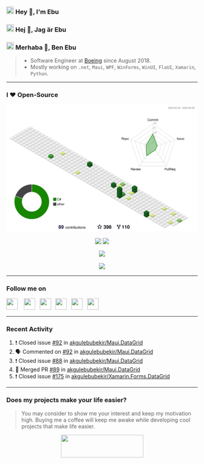 ### <img src ="https://flagicons.lipis.dev/flags/4x3/gb.svg" width="20" height=20/> Hey 👋, I'm Ebu
### <img src ="https://flagicons.lipis.dev/flags/4x3/se.svg" width="20" height=20/> Hej 👋, Jag är Ebu
### <img src ="https://flagicons.lipis.dev/flags/4x3/tr.svg" width="20" height=20/> Merhaba 👋, Ben Ebu

> - Software Engineer at [Boeing](https://www.boeing.com) since August 2018.  
> - Mostly working on `.net`, `Maui`, `WPF`, `WinForms`, `WinUI`, `FlaUI`, `Xamarin`, `Python`.

---
###  I ❤ Open-Source

<picture>
  <source media="(prefers-color-scheme: dark)" srcset="https://raw.githubusercontent.com/akgulebubekir/akgulebubekir/main/profile-3d-contrib/profile-night-green.svg">
  <source media="(prefers-color-scheme: light)" srcset="https://raw.githubusercontent.com/akgulebubekir/akgulebubekir/main/profile-3d-contrib/profile-green-animate.svg">
  <img src="https://raw.githubusercontent.com/akgulebubekir/akgulebubekir/main/profile-3d-contrib/profile-green-animate.svg">
</picture>

<p align="center">
<picture>
  <source media="(prefers-color-scheme: dark)" srcset="https://github-readme-stats-git-masterrstaa-rickstaa.vercel.app/api/top-langs/?username=akgulebubekir&layout=compact&theme=tokyonight&count_private=true">
  <source media="(prefers-color-scheme: light)" srcset="https://github-readme-stats-git-masterrstaa-rickstaa.vercel.app/api/top-langs/?username=akgulebubekir&layout=compact&count_private=true">
  <img src="https://github-readme-stats-git-masterrstaa-rickstaa.vercel.app/api/top-langs/?username=akgulebubekir&layout=compact&count_private=true" height="160">
</picture>
<picture>
  <source media="(prefers-color-scheme: dark)" srcset="https://github-readme-stats-git-masterrstaa-rickstaa.vercel.app/api?username=akgulebubekir&show_icons=true&theme=tokyonight&count_private=true">
  <source media="(prefers-color-scheme: light)" srcset="https://github-readme-stats-git-masterrstaa-rickstaa.vercel.app/api?username=akgulebubekir&show_icons=true&count_private=true">
  <img src="https://github-readme-stats-git-masterrstaa-rickstaa.vercel.app/api?username=akgulebubekir&show_icons=true&count_private=true" height="160">
</picture>
</p>

<p align="center">
<picture>
  <source media="(prefers-color-scheme: dark)" srcset="https://streak-stats.demolab.com/?user=akgulebubekir&theme=dark&border_radius=40&background=FFFFFF00&sideLabels=7F7F7FBE&dates=7F7F7FBE&sideNums=7F7F7F&currStreakNum=7F7F7F%22" >
  <source media="(prefers-color-scheme: light)" srcset="https://streak-stats.demolab.com/?user=akgulebubekir&theme=light&border_radius=40&background=FFFFFF00&sideLabels=7F7F7FBE&dates=7F7F7FBE&sideNums=7F7F7F&currStreakNum=7F7F7F%22" >
  <img src="https://streak-stats.demolab.com/?user=akgulebubekir&theme=light&border_radius=40&background=FFFFFF00&sideLabels=7F7F7FBE&dates=7F7F7FBE&sideNums=7F7F7F&currStreakNum=7F7F7F%22" >
</picture>
</p>

<p align="center">
  <img src="https://komarev.com/ghpvc/?username=akgulebubekir"/>
</p>

---

### Follow me on

<a href="https://se.linkedin.com/in/ebubekir-akg%C3%BCl-533a2135" target="blank"><img src="https://cdn.simpleicons.org/linkedin/lightgray" height="30" width="30"/></a> &nbsp;&nbsp;
<a href="https://stackoverflow.com/users/1017153/eakgul" target="blank"><img src="https://cdn.simpleicons.org/stackoverflow/lightgray" height="30" width="30"/></a>&nbsp;&nbsp;
<a href="https://github.com/akgulebubekir" target="blank"><img src="https://cdn.simpleicons.org/github/lightgray" height="30" width="30"/></a>&nbsp;&nbsp;
<a href="https://twitter.com/akgulEbubekir" target="blank"><img src="https://cdn.simpleicons.org/twitter/lightgray" height="30" width="30"/></a>&nbsp;&nbsp;
<a href="https://www.thingiverse.com/eakgul/designs" target="blank"><img src="https://cdn.simpleicons.org/thingiverse/lightgray" height="30" width="30"/></a>&nbsp;&nbsp;
<a href="https://www.instagram.com/akgebu/" target="blank"><img src="https://cdn.simpleicons.org/instagram/lightgray" height="30" width="30"/></a>&nbsp;&nbsp;

---

### Recent Activity
<!--- This section will be filled by actions-->
<!--START_SECTION:activity-->
1. ❗️ Closed issue [#92](https://github.com/akgulebubekir/Maui.DataGrid/issues/92) in [akgulebubekir/Maui.DataGrid](https://github.com/akgulebubekir/Maui.DataGrid)
2. 🗣 Commented on [#92](https://github.com/akgulebubekir/Maui.DataGrid/issues/92) in [akgulebubekir/Maui.DataGrid](https://github.com/akgulebubekir/Maui.DataGrid)
3. ❗️ Closed issue [#88](https://github.com/akgulebubekir/Maui.DataGrid/issues/88) in [akgulebubekir/Maui.DataGrid](https://github.com/akgulebubekir/Maui.DataGrid)
4. 🎉 Merged PR [#89](https://github.com/akgulebubekir/Maui.DataGrid/pull/89) in [akgulebubekir/Maui.DataGrid](https://github.com/akgulebubekir/Maui.DataGrid)
5. ❗️ Closed issue [#175](https://github.com/akgulebubekir/Xamarin.Forms.DataGrid/issues/175) in [akgulebubekir/Xamarin.Forms.DataGrid](https://github.com/akgulebubekir/Xamarin.Forms.DataGrid)
<!--END_SECTION:activity-->

---

### Does my projects make your life easier?

> You may consider to show me your interest and keep my motivation high. Buying me a coffee will keep me awake while developing cool projects that make life easier.

<p align="center">
  <a href="https://www.buymeacoffee.com/akgebu" target="blank"><img src="https://www.buymeacoffee.com/assets/img/guidelines/download-assets-sm-1.svg" height="60" width="217"></a>
</p>
